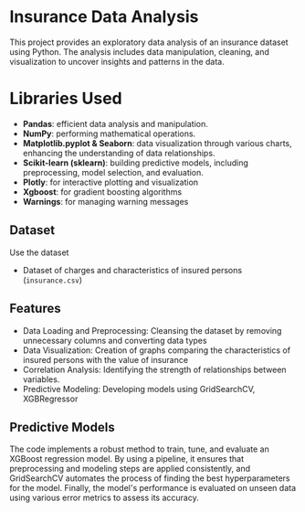 # Insurance Data Analysis

This project provides an exploratory data analysis of an insurance dataset using Python. The analysis includes data manipulation, cleaning, and visualization to uncover insights and patterns in the data.

# Libraries Used
- **Pandas**: efficient data analysis and manipulation.
- **NumPy**: performing mathematical operations.
- **Matplotlib.pyplot & Seaborn**: data visualization through various charts, enhancing the understanding of data relationships.
- **Scikit-learn (sklearn)**: building predictive models, including preprocessing, model selection, and evaluation.
- **Plotly**: for interactive plotting and visualization
- **Xgboost**: for gradient boosting algorithms
- **Warnings**: for managing warning messages

## Dataset

Use the dataset 
- Dataset of charges and characteristics of insured persons (`insurance.csv`)

## Features

- Data Loading and Preprocessing: Cleansing the dataset by removing unnecessary columns and converting data types
- Data Visualization: Creation of graphs comparing the characteristics of insured persons with the value of insurance 
- Correlation Analysis: Identifying the strength of relationships between variables.
- Predictive Modeling: Developing models using GridSearchCV, XGBRegressor

## Predictive Models

The code implements a robust method to train, tune, and evaluate an XGBoost regression model. By using a pipeline, it ensures that preprocessing and modeling steps are applied consistently, and GridSearchCV automates the process of finding the best hyperparameters for the model. Finally, the model's performance is evaluated on unseen data using various error metrics to assess its accuracy.
